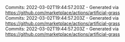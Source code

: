 Commits: 2022-03-02T19:44:57.203Z - Generated via https://github.com/marketplace/actions/artificial-grass
<br>
Commits: 2022-03-02T19:44:57.203Z - Generated via https://github.com/marketplace/actions/artificial-grass
<br>
Commits: 2022-03-02T19:44:57.203Z - Generated via https://github.com/marketplace/actions/artificial-grass
<br>
